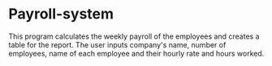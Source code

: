 # Payroll-system
This program calculates the weekly payroll of the employees and creates a table for the report. The user inputs company's name, number of employees, name of each employee and their hourly rate and hours worked.
